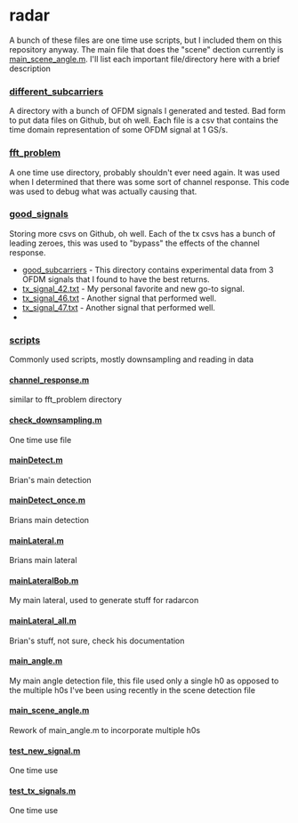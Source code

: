 radar
=====

A bunch of these files are one time use scripts, but I included them on this repository anyway. The main file that does the "scene" dection currently is [main_scene_angle.m](main_scene_angle.m). I'll list each important file/directory here with a brief description

### [different_subcarriers](different_subcarriers)
  A directory with a bunch of OFDM signals I generated and tested. Bad form to put data files on Github, but oh well. Each file is a csv that contains the time domain representation of some OFDM signal at 1 GS/s.
  
### [fft_problem](fft_problem)
  A one time use directory, probably shouldn't ever need again. It was used when I determined that there was some sort of channel response. This code was used to debug what was actually causing that.
  
### [good_signals](good_signals)
  Storing more csvs on Github, oh well. Each of the tx csvs has a bunch of leading zeroes, this was used to "bypass" the effects of the channel response. 
  - [good_subcarriers](good_signals/good_subcarriers) - This directory contains experimental data from 3 OFDM signals that I found to have the best returns.
  - [tx_signal_42.txt](good_signals/tx_signal_42.txt) - My personal favorite and new go-to signal.
  - [tx_signal_46.txt](good_signals/tx_signal_46.txt) - Another signal that performed well.
  - [tx_signal_47.txt](good_signals/tx_signal_47.txt) - Another signal that performed well.
  - 

### [scripts](scripts)
  Commonly used scripts, mostly downsampling and reading in data

#### [channel_response.m](channel_response.m)
  similar to fft_problem directory
#### [check_downsampling.m](check_downsampling.m)
  One time use file
#### [mainDetect.m](mainDetect.m)
  Brian's main detection
#### [mainDetect_once.m](mainDetect_once.m)
  Brians main detection
#### [mainLateral.m](mainLateral.m)
  Brians main lateral
#### [mainLateralBob.m](mainLateralBob.m) 
  My main lateral, used to generate stuff for radarcon
#### [mainLateral_all.m](mainLateral_all.m)
  Brian's stuff, not sure, check his documentation
#### [main_angle.m](main_angle.m)
  My main angle detection file, this file used only a single h0 as opposed to the multiple h0s I've been using recently in the scene detection file
#### [main_scene_angle.m](main_scene_angle.m)
  Rework of main_angle.m to incorporate multiple h0s
#### [test_new_signal.m](test_new_signal.m)
  One time use
#### [test_tx_signals.m](test_tx_signals.m)
  One time use
